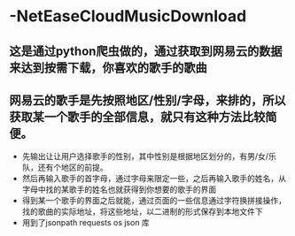 # -NetEaseCloudMusicDownload
## 这是通过python爬虫做的，通过获取到网易云的数据来达到按需下载，你喜欢的歌手的歌曲
## 网易云的歌手是先按照地区/性别/字母，来排的，所以获取某一个歌手的全部信息，就只有这种方法比较简便。
- 先输出让让用户选择歌手的性别，其中性别是根据地区划分的，有男/女/乐队，还有个地区的前提。
- 然后再输入歌手的首字母，通过字母来限定一些，之后再输入歌手的姓名，从字母中找的某歌手的姓名也就获得到你想要的歌手的界面
- 得到某一个歌手的界面之后就能，通过页面的一些信息通过字符换拼接操作，找的歌曲的实际地址，将这些地址，以二进制的形式保存到本地文件下
- 用到了jsonpath requests os  json 库
